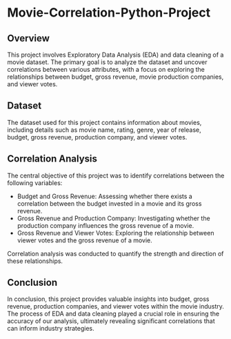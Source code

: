 # Movie-Correlation-Python-Project
## Overview

This project involves Exploratory Data Analysis (EDA) and data cleaning of a movie dataset. The primary goal is to analyze the dataset and uncover correlations between various attributes, with a focus on exploring the relationships between budget, gross revenue, movie production companies, and viewer votes.

## Dataset

The dataset used for this project contains information about movies, including details such as movie name, rating, genre, year of release, budget, gross revenue, production company, and viewer votes.

## Correlation Analysis

The central objective of this project was to identify correlations between the following variables:

- Budget and Gross Revenue: Assessing whether there exists a correlation between the budget invested in a movie and its gross revenue.
- Gross Revenue and Production Company: Investigating whether the production company influences the gross revenue of a movie.
- Gross Revenue and Viewer Votes: Exploring the relationship between viewer votes and the gross revenue of a movie.

Correlation analysis was conducted to quantify the strength and direction of these relationships.

## Conclusion

In conclusion, this project provides valuable insights into budget, gross revenue, production companies, and viewer votes within the movie industry. The process of EDA and data cleaning played a crucial role in ensuring the accuracy of our analysis, ultimately revealing significant correlations that can inform industry strategies.
